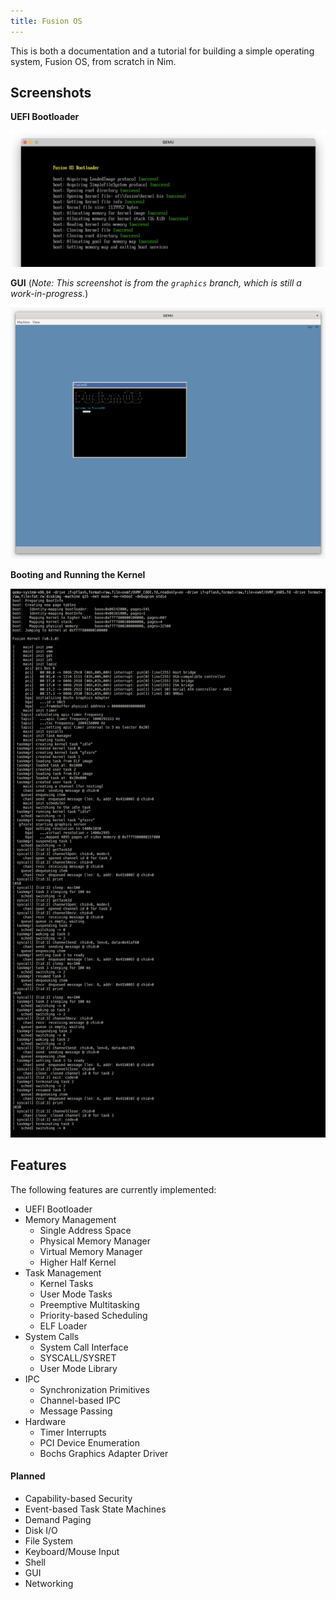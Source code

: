 ```yaml
---
title: Fusion OS
---
```


This is both a documentation and a tutorial for building a simple operating system, 
Fusion OS, from scratch in Nim.

## Screenshots

**UEFI Bootloader**

![UEFI Bootloader](images/screenshot-bootloader.png)

**GUI** (_Note: This screenshot is from the `graphics` branch, which is still a work-in-progress._)

![Screenshot from the graphics branch](images/screenshot-graphics.png)

**Booting and Running the Kernel**

![Booting and Running Fusion Kernel](images/screenshot-kernel-booting.png)

## Features

The following features are currently implemented:

- UEFI Bootloader
- Memory Management
  - Single Address Space
  - Physical Memory Manager
  - Virtual Memory Manager
  - Higher Half Kernel
- Task Management
  - Kernel Tasks
  - User Mode Tasks
  - Preemptive Multitasking
  - Priority-based Scheduling
  - ELF Loader
- System Calls
  - System Call Interface
  - SYSCALL/SYSRET
  - User Mode Library
- IPC
  - Synchronization Primitives
  - Channel-based IPC
  - Message Passing
- Hardware
  - Timer Interrupts
  - PCI Device Enumeration
  - Bochs Graphics Adapter Driver

#### Planned

- Capability-based Security
- Event-based Task State Machines
- Demand Paging
- Disk I/O
- File System
- Keyboard/Mouse Input
- Shell
- GUI
- Networking


